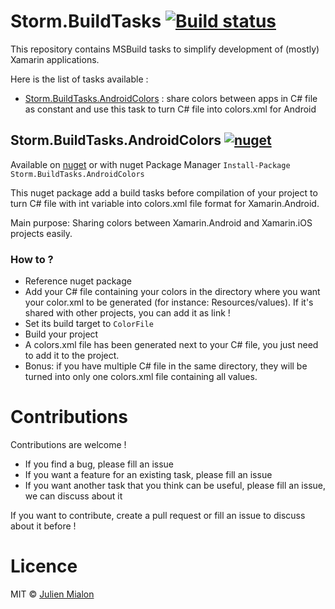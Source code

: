# Storm.BuildTasks [![Build status](https://ci.appveyor.com/api/projects/status/av1ykcbj99ll4a0e/branch/develop?svg=true)](https://ci.appveyor.com/project/Julien-Mialon/storm-buildtasks/branch/develop)

This repository contains MSBuild tasks to simplify development of (mostly) Xamarin applications.

Here is the list of tasks available : 
* [Storm.BuildTasks.AndroidColors](#stormbuildtasksandroidcolors-) : share colors between apps in C# file as constant and use this task to turn C# file into colors.xml for Android


## Storm.BuildTasks.AndroidColors [![nuget](https://img.shields.io/nuget/v/Storm.BuildTasks.AndroidColors.svg)](https://www.nuget.org/packages/Storm.BuildTasks.AndroidColors)

Available on [nuget](https://www.nuget.org/packages/Storm.BuildTasks.AndroidColors) or with nuget Package Manager `Install-Package Storm.BuildTasks.AndroidColors`

This nuget package add a build tasks before compilation of your project to turn C# file with int variable into colors.xml file format for Xamarin.Android. 

Main purpose: Sharing colors between Xamarin.Android and Xamarin.iOS projects easily.

### How to ?
* Reference nuget package
* Add your C# file containing your colors in the directory where you want your color.xml to be generated (for instance: Resources/values). If it's shared with other projects, you can add it as link !
* Set its build target to `ColorFile`
* Build your project
* A colors.xml file has been generated next to your C# file, you just need to add it to the project.
* Bonus: if you have multiple C# file in the same directory, they will be turned into only one colors.xml file containing all values.


# Contributions
Contributions are welcome !
* If you find a bug, please fill an issue
* If you want a feature for an existing task, please fill an issue
* If you want another task that you think can be useful, please fill an issue, we can discuss about it

If you want to contribute, create a pull request or fill an issue to discuss about it before !

# Licence
MIT © [Julien Mialon](https://github.com/Julien-Mialon)

